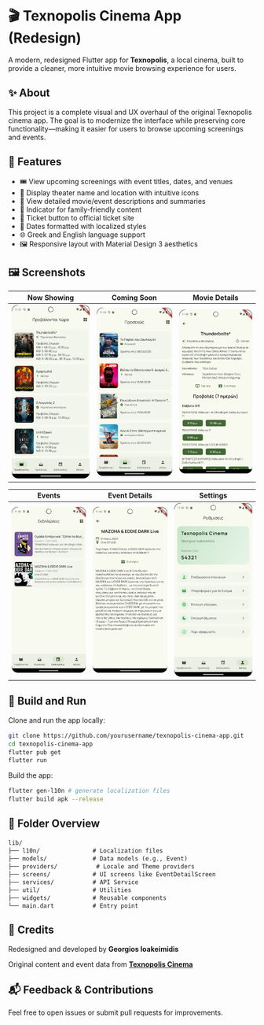 # 🎬 Texnopolis Cinema App (Redesign)

A modern, redesigned Flutter app for **Texnopolis**, a local cinema, built to provide a cleaner, more intuitive movie browsing experience for users.

## ✨ About

This project is a complete visual and UX overhaul of the original Texnopolis cinema app. The goal is to modernize the interface while preserving core functionality—making it easier for users to browse upcoming screenings and events.

## 📱 Features

* 🎟️ View upcoming screenings with event titles, dates, and venues
* 📍 Display theater name and location with intuitive icons
* 🧾 View detailed movie/event descriptions and summaries
* 👶 Indicator for family-friendly content
* 🔗 Ticket button to official ticket site
* 📆 Dates formatted with localized styles
* 🌐 Greek and English language support
* 🖼️ Responsive layout with Material Design 3 aesthetics

## 🖼️ Screenshots

| Now Showing                                 | Coming Soon | Movie Details |
|---------------------------------------------|--------------|--------------|
| ![Now Showing](screenshots/now_showing.png) | ![Coming Soon](screenshots/coming_soon.png) | ![Movie Details](screenshots/movie_details.png) |

| Events                            | Event Details | Settings |
|-----------------------------------|--------------|--------------|
| ![Events](screenshots/events.png) | ![Event Details](screenshots/event_details.png) | ![Settings](screenshots/settings.png) |



## 🚀 Build and Run

Clone and run the app locally:

```bash
git clone https://github.com/yourusername/texnopolis-cinema-app.git
cd texnopolis-cinema-app
flutter pub get
flutter run
```

Build the app:

```bash
flutter gen-l10n # generate localization files
flutter build apk --release
```

## 📂 Folder Overview

```
lib/
├── l10n/               # Localization files
├── models/             # Data models (e.g., Event)
├── providers/           # Locale and Theme providers
├── screens/            # UI screens like EventDetailScreen
├── services/           # API Service
├── util/               # Utilities
├── widgets/            # Reusable components
└── main.dart           # Entry point
```

## 🙌 Credits

Redesigned and developed by **Georgios Ioakeimidis**

Original content and event data from [**Texnopolis Cinema**](https://www.texnopolis.net/)


## 📬 Feedback & Contributions

Feel free to open issues or submit pull requests for improvements.

